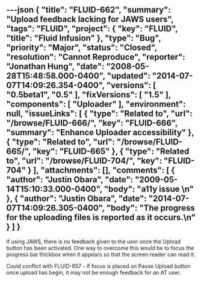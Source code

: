 ---json
{
  "title": "FLUID-662",
  "summary": "Upload feedback lacking for JAWS users",
  "tags": "FLUID",
  "project": {
    "key": "FLUID",
    "title": "Fluid Infusion"
  },
  "type": "Bug",
  "priority": "Major",
  "status": "Closed",
  "resolution": "Cannot Reproduce",
  "reporter": "Jonathan Hung",
  "date": "2008-05-28T15:48:58.000-0400",
  "updated": "2014-07-07T14:09:26.354-0400",
  "versions": [
    "0.5beta1",
    "0.5"
  ],
  "fixVersions": [
    "1.5"
  ],
  "components": [
    "Uploader"
  ],
  "environment": null,
  "issueLinks": [
    {
      "type": "Related to",
      "url": "/browse/FLUID-666/",
      "key": "FLUID-666",
      "summary": "Enhance Uploader accessibility"
    },
    {
      "type": "Related to",
      "url": "/browse/FLUID-665/",
      "key": "FLUID-665"
    },
    {
      "type": "Related to",
      "url": "/browse/FLUID-704/",
      "key": "FLUID-704"
    }
  ],
  "attachments": [],
  "comments": [
    {
      "author": "Justin Obara",
      "date": "2009-05-14T15:10:33.000-0400",
      "body": "a11y issue&#x20;\n"
    },
    {
      "author": "Justin Obara",
      "date": "2014-07-07T14:09:26.305-0400",
      "body": "The progress for the uploading files is reported as it occurs.\n"
    }
  ]
}
---
If using JAWS, there is no feedback given to the user once the Upload button has been activated. One way to overcome this would be to focus the progress bar thickbox when it appears so that the screen reader can read it.

Could conflict with FLUID-657 - if focus is placed on Pause Upload button once upload has begin, it may not be enough feedback for an AT user.

        